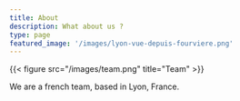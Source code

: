 ```yaml
---
title: About
description: What about us ?
type: page
featured_image: '/images/lyon-vue-depuis-fourviere.png'
---
```

{{< figure src="/images/team.png" title="Team" >}}

We are a french team, based in Lyon, France.
